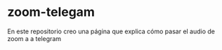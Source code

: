 # zoom-telegam
En este repositorio creo una página que explica cómo pasar el audio de zoom a a telegram
